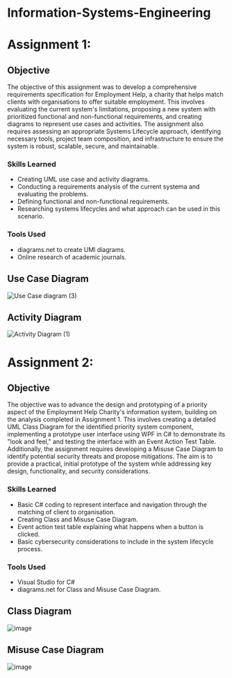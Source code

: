# Information-Systems-Engineering

# Assignment 1:

## Objective

The objective of this assignment was to develop a comprehensive requirements specification for Employment Help, a charity that helps match clients with organisations to offer suitable employment. This involves evaluating the current system's limitations, proposing a new system with prioritized functional and non-functional requirements, and creating diagrams to represent use cases and activities. The assignment also requires assessing an appropriate Systems Lifecycle approach, identifying necessary tools, project team composition, and infrastructure to ensure the system is robust, scalable, secure, and maintainable. 

### Skills Learned

-  Creating UML use case and activity diagrams.
-  Conducting a requirements analysis of the current systema and evaluating the problems.
-  Defining functional and non-functional requirements.
-  Researching systems lifecycles and what approach can be used in this scenario.

### Tools Used

- diagrams.net to create UMl diagrams.
- Online research of academic journals.

## Use Case Diagram

![Use Case diagram (3)](https://github.com/user-attachments/assets/ca18831e-893b-4c4e-baa1-14d10d02c1e9)

## Activity Diagram

![Activity Diagram (1)](https://github.com/user-attachments/assets/917ad5f1-51fa-473e-8549-fd3f9eff70f4)


# Assignment 2:

## Objective
The objective was to advance the design and prototyping of a priority aspect of the Employment Help Charity's information system, building on the analysis completed in Assignment 1. This involves creating a detailed UML Class Diagram for the identified priority system component, implementing a prototype user interface using WPF in C# to demonstrate its "look and feel," and testing the interface with an Event Action Test Table. Additionally, the assignment requires developing a Misuse Case Diagram to identify potential security threats and propose mitigations. The aim is to provide a practical, initial prototype of the system while addressing key design, functionality, and security considerations.

### Skills Learned

-  Basic C# coding to represent interface and navigation through the matching of client to organisation.
-  Creating Class and Misuse Case Diagram.
-  Event action test table explaining what happens when a button is clicked.
-  Basic cybersecurity considerations to include in the system lifecycle process.

### Tools Used

- Visual Studio for C#
- diagrams.net for Class and Misuse Case Diagram.

## Class Diagram

![image](https://github.com/user-attachments/assets/e339e620-84e0-4e67-8304-d54aea963392)

## Misuse Case Diagram

![image](https://github.com/user-attachments/assets/f73efb2d-acad-4db3-ac79-43ae38e2aef2)

